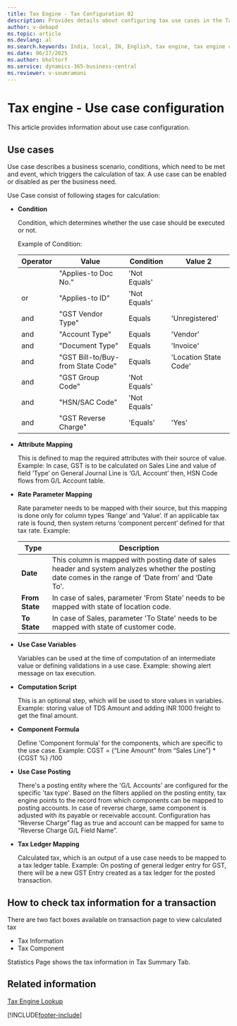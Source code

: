```yaml
---
title: Tax Engine - Tax Configuration 02
description: Provides details about configuring tax use cases in the Tax Engine for India localization in Business Central.
author: v-debapd 
ms.topic: article
ms.devlang: al
ms.search.keywords: India, local, IN, English, tax engine, tax engine configuration, attribute mapping, rate parameter mapping
ms.date: 06/27/2025
ms.author: bholtorf
ms.service: dynamics-365-business-central
ms.reviewer: v-soumramani
---
```


# Tax engine - Use case configuration

This article provides information about use case configuration.

## Use cases

Use case describes a business scenario, conditions, which need to be met and event, which triggers the calculation of tax. A use case can be enabled or disabled as per the business need.  

Use Case consist of following stages for calculation:

- **Condition**

  Condition, which determines whether the use case should be executed or not.

  Example of Condition:

  |Operator|Value|Condition|Value 2|
  |--------------------|-----------------------|-----------------|----------|  
  |    |"Applies-to Doc No."|'Not Equals'|
  |or|"Applies-to ID"|'Not Equals'|
  |and|"GST Vendor Type"|Equals|'Unregistered'|
  |and|"Account Type"|Equals|'Vendor'|
  |and|"Document Type"|Equals|'Invoice'|
  |and|"GST Bill-to/Buy-from State Code"|Equals|'Location State Code'
  |and|"GST Group Code"|'Not Equals'|
  |and|"HSN/SAC Code"|'Not Equals'|
  |and|"GST Reverse Charge"|'Equals'|'Yes'|

- **Attribute Mapping**

  This is defined to map the required attributes with their source of value.
  Example: In case, GST is to be calculated on Sales Line and value of field ‘Type’ on General Journal Line is ‘G/L Account’ then, HSN Code flows from G/L Account table.

- **Rate Parameter Mapping**

  Rate parameter needs to be mapped with their source, but this mapping is done only for column types ‘Range’ and ‘Value’. If an applicable tax rate is found, then system returns ‘component percent’ defined for that tax rate. Example:

  Type  |Description  |
  |---------|---------|
  |**Date**|This column is mapped with posting date of sales header and system analyzes whether the posting date comes in the range of ‘Date from’ and ‘Date To’.|
  |**From State**|In case of sales, parameter 'From State' needs to be mapped with state of location code.|
  |**To State**|In case of Sales, parameter 'To State' needs to be mapped with state of customer code.|

- **Use Case Variables**

  Variables can be used at the time of computation of an intermediate value or defining validations in a use case. Example: showing alert message on tax execution.

- **Computation Script**

  This is an optional step, which will be used to store values in variables.
  Example: storing value of TDS Amount and adding INR 1000 freight to get the final amount.

- **Component Formula**

  Define ‘Component formula’ for the components, which are specific to the use case. Example: CGST = {“Line Amount” from “Sales Line”} * {CGST %} /100

- **Use Case Posting**

  There's a posting entity where the 'G/L Accounts' are configured for the specific 'tax type'. Based on the filters applied on the posting entity, tax engine points to the record from which components can be mapped to posting accounts. In case of reverse charge, same component is adjusted with its payable or receivable account. Configuration has “Reverse Charge” flag as true and account can be mapped for same to “Reverse Charge G/L Field Name”.

- **Tax Ledger Mapping**

  Calculated tax, which is an output of a use case needs to be mapped to a tax ledger table. Example: On posting of general ledger entry for GST, there will be a new GST Entry created as a tax ledger for the posted transaction.

## How to check tax information for a transaction

There are two fact boxes available on transaction page to view calculated tax

- Tax Information
- Tax Component

Statistics Page shows the tax information in Tax Summary Tab.

## Related information

[Tax Engine Lookup](TaxEngine-004-Lookup.md)

[!INCLUDE[footer-include](../../includes/footer-banner.md)]

